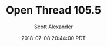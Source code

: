 ---
layout: podcast
title: "Open Thread 105.5"
author: Scott Alexander
description: https://slatestarcodex.com/2018/07/08/open-thread-105-5/
date: 2018-07-08 20:44:00 PDT
length: 85349
duration: 21
guid: open-thread-105-5
---